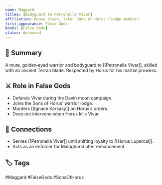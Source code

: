 ```yaml
---
name: Maggard
titles: [Bodyguard to Petronella Vivar]
affiliation: House Vivar, later Sons of Horus (lodge member)
first_appearance: False Gods
books: [False Gods]
status: deceased
---
```


## 🧠 Summary
A mute, golden‑eyed warrior and bodyguard to [[Petronella Vivar]], skilled with an ancient Terran blade. Respected by Horus for his martial prowess.

## ⚔️ Role in False Gods
- Defends Vivar during the Davin moon campaign.
- Joins the Sons of Horus’ warrior lodge.
- Murders [[Ignace Karkasy]] on Horus’s orders.
- Does not intervene when Horus kills Vivar.

## 🔗 Connections
- Serves [[Petronella Vivar]] until shifting loyalty to [[Horus Lupercal]].
- Acts as an enforcer for Maloghurst after enhancement.

## 🏷︎ Tags
#Maggard #FalseGods #SonsOfHorus